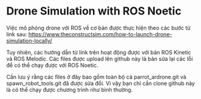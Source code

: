 # Drone Simulation with ROS Noetic

Việc mô phỏng drone với ROS về cơ bản được thực hiện theo các bước từ link sau: https://www.theconstructsim.com/how-to-launch-drone-simulation-locally/

Tuy nhiên, các hướng dẫn từ link trên hoạt động được với bản ROS Kinetic và ROS Melodic. Các files được upload lên github này là bản sửa lại các lỗi để có thể chạy được với ROS Noetic.

Cần lưu ý rằng các files ở đây bao gồm toàn bộ cả parrot_ardrone.git và spawn_robot_tools.git đã được sửa đổi. Vì vậy bạn chỉ cần clone github này là có thể chạy được chương trình như bình thường.

